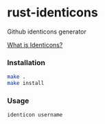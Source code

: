 # rust-identicons
Github identicons generator

[What is Identicons?](https://github.blog/2013-08-14-identicons)

### Installation
```bash
make .
make install
```

### Usage
```bash
identicon username
```
